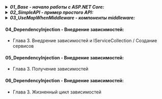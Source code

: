 <details> <summary><b><i>01_Base - начало работы с ASP.NET Core:</i></b></summary>
   <ul>
     <li> Глава 1. Введение в ASP.NET Core </li>
     <li> Глава 2. Основы ASP.NET Core </li>
   </ul>  
</details>

<details> <summary><b><i>02_SimpleAPI - пример простого API:</i></b></summary>
   <ul>
     <li> Глава 2. Пример простого API </li>
   </ul>  
</details>

<details> <summary><b><i>03_UseMapWhenMiddleware - компоненты middleware:</i></b></summary>
   <ul>
     <li> Глава 2. Use Map UseWhen MapWhen Middleware </li>
   </ul>  
</details>

#### 04_DependencyInjection - Внедрение зависимостей:
- Глава 3. Внедрение зависимостей и IServiceCollection / Создание сервисов

#### 05_DependencyInjection - Внедрение зависимостей:
- Глава 3. Получение зависимостей

#### 06_DependencyInjection - Внедрение зависимостей:
- Глава 3. Жизненный цикл зависимостей
